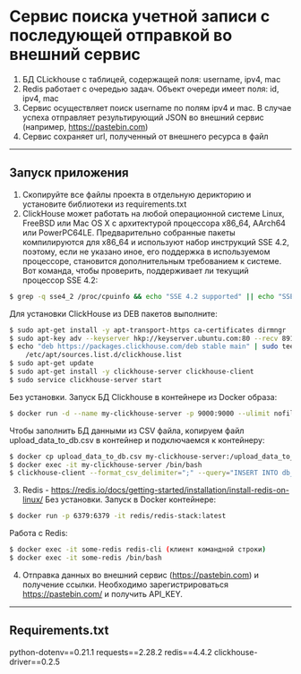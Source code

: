 #  Сервис поиска учетной записи с последующей отправкой во внешний сервис
1) БД CLickhouse c таблицей, содержащей поля: username, ipv4, mac
2) Redis работает с очередью задач. Объект очереди имеет поля: id, ipv4, mac
3) Сервис осуществляет поиск username по полям ipv4 и mac. В случае успеха отправляет результирующий JSON во внешний сервис (например, https://pastebin.com)
4) Сервис сохраняет url, полученный от внешнего ресурса в файл
____
## Запуск приложения
1. Скопируйте все файлы проекта в отдельную дерикторию и установите библиотеки из requirements.txt
2. ClickHouse может работать на любой операционной системе Linux, FreeBSD или Mac OS X с архитектурой процессора x86_64, AArch64 или PowerPC64LE. Предварительно собранные пакеты компилируются для x86_64 и используют набор инструкций SSE 4.2, поэтому, если не указано иное, его поддержка в используемом процессоре, становится дополнительным требованием к системе. Вот команда, чтобы проверить, поддерживает ли текущий процессор SSE 4.2:
```bash
$ grep -q sse4_2 /proc/cpuinfo && echo "SSE 4.2 supported" || echo "SSE 4.2 not supported"
```
Для установки ClickHouse из DEB пакетов выполните:
```bash
$ sudo apt-get install -y apt-transport-https ca-certificates dirmngr
$ sudo apt-key adv --keyserver hkp://keyserver.ubuntu.com:80 --recv 8919F6BD2B48D754
$ echo "deb https://packages.clickhouse.com/deb stable main" | sudo tee \
    /etc/apt/sources.list.d/clickhouse.list
$ sudo apt-get update
$ sudo apt-get install -y clickhouse-server clickhouse-client
$ sudo service clickhouse-server start
```
Без установки. Запуск БД Clickhouse в контейнере из Docker образа:
```bash
$ docker run -d --name my-clickhouse-server -p 9000:9000 --ulimit nofile=262144:262144 clickhouse/clickhouse-server
```
Чтобы заполнить БД данными из CSV файла, копируем файл upload_data_to_db.csv в контейнер и подключаемся к контейнеру:
```bash
$ docker cp upload_data_to_db.csv my-clickhouse-server:/upload_data_to_db.csv
$ docker exec -it my-clickhouse-server /bin/bash
$ clickhouse-client --format_csv_delimiter=";" --query="INSERT INTO db_users.profile FORMAT CSV" < upload_data_to_db.csv
```
3. Redis - https://redis.io/docs/getting-started/installation/install-redis-on-linux/
Без установки. Запуск в Docker контейнере: 
```bash
$ docker run -p 6379:6379 -it redis/redis-stack:latest
```
Работа с Redis:
```bash
$ docker exec -it some-redis redis-cli (клиент командной строки)
$ docker exec -it some-redis /bin/bash
```
4. Отправка данных во внешний сервис (https://pastebin.com) и получение ссылки.
Необходимо зарегистрироваться https://pastebin.com/ и получить API_KEY.
____
## Requirements.txt
python-dotenv==0.21.1
requests==2.28.2
redis==4.4.2
clickhouse-driver==0.2.5